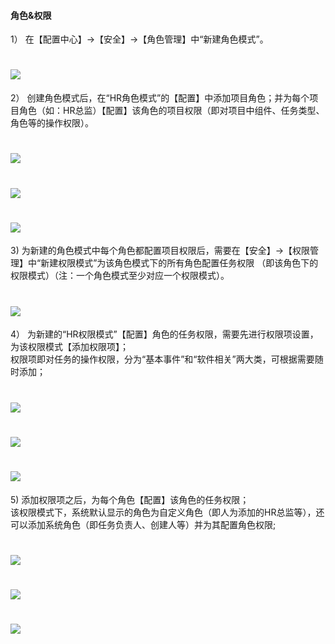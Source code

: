 #### 角色&权限

1） 在【配置中心】→【安全】→【角色管理】中“新建角色模式”。

# ![](/assets/5.2.1新建角色模式.png)

2） 创建角色模式后，在“HR角色模式”的【配置】中添加项目角色；并为每个项目角色（如：HR总监）【配置】该角色的项目权限（即对项目中组件、任务类型、角色等的操作权限）。

# ![](/assets/配置角色.png)

# ![](/assets/新建项目角色.png)

# ![](/assets/配置权限.png)

3\) 为新建的角色模式中每个角色都配置项目权限后，需要在【安全】→【权限管理】中“新建权限模式”为该角色模式下的所有角色配置任务权限 （即该角色下的权限模式）（注：一个角色模式至少对应一个权限模式）。

# ![](/assets/新建权限模式.png)

4） 为新建的“HR权限模式”【配置】角色的任务权限，需要先进行权限项设置，为该权限模式【添加权限项】；  
权限项即对任务的操作权限，分为“基本事件”和“软件相关”两大类，可根据需要随时添加；

# ![](/assets/HR权限模式配置.png)

# ![](/assets/HR权限项设置.png)

# ![](/assets/HR权限项设置-添加权限.png)

5\) 添加权限项之后，为每个角色【配置】该角色的任务权限；  
该权限模式下，系统默认显示的角色为自定义角色（即人为添加的HR总监等），还可以添加系统角色（即任务负责人、创建人等）并为其配置角色权限;

# ![](/assets/05任务权限设置-添加角色.png)

# ![](/assets/05任务权限设置-添加角色2.png)

# ![](/assets/05任务权限设置-设置角色权限.png)



